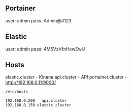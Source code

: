 ## Portainer

user: admin
pass: Admin@#123

## Elastic 

user: admin
pass: 4M5VzVfnHxwEwU

## Hosts

elastic.cluster - Kinana
api.cluster - API
portainer.cluster - http://192.168.0.11:9000/


`/etc/hosts`
```
192.168.0.200   api.cluster
192.168.0.150 elastic.cluster
```